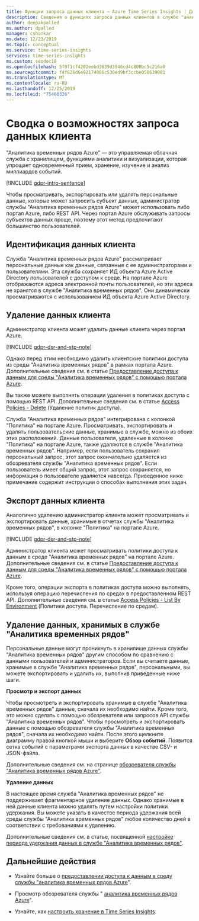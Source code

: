 ```yaml
---
title: Функции запроса данных клиента — Azure Time Series Insights | Документация Майкрософт
description: Сведения о функциях запроса данных клиентов в службе "аналитика временных рядов Azure".
author: deepakpalled
ms.author: dpalled
manager: cshankar
ms.date: 12/23/2019
ms.topic: conceptual
ms.service: time-series-insights
services: time-series-insights
ms.custom: seodec18
ms.openlocfilehash: 5f0f1cf4202eebd3639d3946cd4c800bc5c216a0
ms.sourcegitcommit: f4f626d6e92174086c530ed9bf3ccbe058639081
ms.translationtype: MT
ms.contentlocale: ru-RU
ms.lasthandoff: 12/25/2019
ms.locfileid: "75460326"
---
```

# <a name="summary-of-customer-data-request-features"></a>Сводка о возможностях запроса данных клиента

"Аналитика временных рядов Azure" — это управляемая облачная служба с хранилищем, функциями аналитики и визуализации, которая упрощает одновременный прием, хранение, изучение и анализ миллиардов событий.

[!INCLUDE [gdpr-intro-sentence](../../includes/gdpr-intro-sentence.md)]

Чтобы просматривать, экспортировать или удалять персональные данные, которые может запросить субъект данных, администратор службы "Аналитика временных рядов Azure" может использовать либо портал Azure, либо REST API. Через портал Azure обслуживать запросы субъектов данных проще, поэтому этот метод предпочитают большинство пользователей.

## <a name="identifying-customer-data"></a>Идентификация данных клиента

Служба "Аналитика временных рядов Azure" рассматривает персональные данные как данные, связанные с ее администраторами и пользователями. Эта служба сохраняет ИД объекта Azure Active Directory пользователей с доступом к среде. На портале Azure отображаются адреса электронной почты пользователей, но эти адреса не хранятся в службе "Аналитика временных рядов". Они динамически просматриваются с использованием ИД объекта Azure Active Directory.

## <a name="deleting-customer-data"></a>Удаление данных клиента

Администратор клиента может удалить данные клиента через портал Azure.

[!INCLUDE [gdpr-dsr-and-stp-note](../../includes/gdpr-dsr-and-stp-note.md)]

Однако перед этим необходимо удалить клиентские политики доступа из среды "Аналитика временных рядов" в рамках портала Azure. Дополнительные сведения см. в статье [Предоставление доступа к данным для среды "Аналитика временных рядов" с помощью портала Azure](time-series-insights-data-access.md).

Вы также можете выполнять операции удаления в политиках доступа с помощью REST API. Дополнительные сведения см. в статье [Access Policies - Delete](https://docs.microsoft.com/rest/api/time-series-insights/management/accesspolicies/delete) (Удаление политик доступа).

Служба "Аналитика временных рядов" интегрирована с колонкой "Политика" на портале Azure. Просматривать, экспортировать и удалять пользовательские данные, хранимые в службе, можно из обоих этих расположений. Данные пользователя, удаленные в колонке "Политика" на портале Azure, также удаляются в службе "Аналитика временных рядов". Например, если пользователь сохранил персональный запрос, этот запрос окончательно удаляется из обозревателя службы "Аналитика временных рядов". Если пользователь имеет общий запрос, этот запрос сохраняется, но информация о пользователе удаляется навсегда. Приведенное ниже примечание содержит инструкции о способах выполнения этих задач.

## <a name="exporting-customer-data"></a>Экспорт данных клиента

Аналогично удалению администратор клиента может просматривать и экспортировать данные, хранимые в отчетах службы "Аналитика временных рядов", в колонке "Политика" на портале Azure.

[!INCLUDE [gdpr-dsr-and-stp-note](../../includes/gdpr-dsr-and-stp-note.md)]

Администратор клиента может просматривать политики доступа к данным в среде "Аналитика временных рядов" на портале Azure. Дополнительные сведения см. в статье [Предоставление доступа к данным для среды "Аналитика временных рядов" с помощью портала Azure](time-series-insights-data-access.md).

Кроме того, операции экспорта в политиках доступа можно выполнять, используя операцию перечисления по средах в предоставленном REST API. Дополнительные сведения см. в статье [Access Policies - List By Environment](https://docs.microsoft.com/rest/api/time-series-insights/management/accesspolicies/listbyenvironment) (Политики доступа. Перечисление по средам).

## <a name="to-delete-data-stored-within-time-series-insights"></a>Удаление данных, хранимых в службе "Аналитика временных рядов"

Персональные данные могут проникнуть в хранилище данных службы "Аналитика временных рядов" другим способом по сравнению с данными пользователей и администраторов. Если вы считаете данные, хранимые в службе "Аналитика временных рядов", персональными, вы можете экспортировать и удалить их, выполнив приведенные ниже шаги.

**Просмотр и экспорт данных**

Чтобы просмотреть и экспортировать хранимые в службе "Аналитика временных рядов" данные, сначала их необходимо найти. Кроме того, это можно сделать с помощью обозревателя или запросов API службы "Аналитика временных рядов". Чтобы просмотреть и экспортировать данные с помощью обозревателя службы "Аналитика временных рядов", сначала их необходимо найти. После этого щелкните диаграмму правой кнопкой мыши и выберите **Обзор событий**. Появится сетка событий с параметрами экспорта данных в качестве CSV- и JSON-файла.

Дополнительные сведения см. на странице [обозревателя службы "Аналитика временных рядов Azure"](time-series-insights-explorer.md).

**Удаление данных**

В настоящее время служба "Аналитика временных рядов" не поддерживает фрагментарное удаление данных. Однако хранимые в ней данные клиента можно удалять путем настройки политики удержания. Вы можете указать в качестве периода удержания всей среды службы "Аналитика временных рядов" любое количество дней в соответствии с требованиями к удалению.

Дополнительные сведения см. в статье, посвященной [настройке периода удержания данных в службе "Аналитика временных рядов"](time-series-insights-how-to-configure-retention.md).

## <a name="next-steps"></a>Дальнейшие действия

* Узнайте больше о [предоставлении доступа к данным в среду службы "аналитика временных рядов Azure](./time-series-insights-data-access.md)".

* Просмотр обозревателя службы " [аналитика временных рядов Azure](time-series-insights-explorer.md)".

* Узнайте, как [настроить хранение в Time Series Insights](time-series-insights-how-to-configure-retention.md).